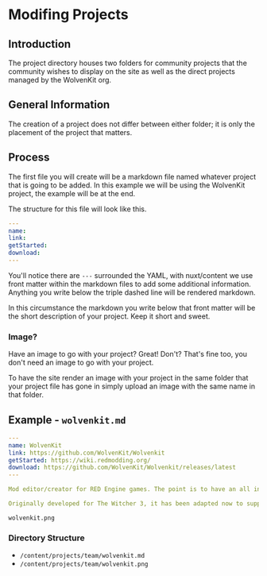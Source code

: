 # Modifing Projects

## Introduction
The project directory houses two folders for community projects that the community wishes to display on the site as well as the direct projects managed by the WolvenKit org.

## General Information
The creation of a project does not differ between either folder; it is only the placement of the project that matters.

## Process
The first file you will create will be a markdown file named whatever project that is going to be added. In this example we will be using the WolvenKit project, the example will be at the end.

The structure for this file will look like this.
```yaml
---
name:
link: 
getStarted: 
download: 
---
```

You'll notice there are `---` surrounded the YAML, with nuxt/content we use front matter within the markdown files to add some additional information. Anything you write below the triple dashed line will be rendered markdown.

In this circumstance the markdown you write below that front matter will be the short description of your project. Keep it short and sweet.

### Image?
Have an image to go with your project? Great! Don't? That's fine too, you don't need an image to go with your project.

To have the site render an image with your project in the same folder that your project file has gone in simply upload an image with the same name in that folder.

## Example - `wolvenkit.md`
```yaml
---
name: WolvenKit
link: https://github.com/WolvenKit/Wolvenkit
getStarted: https://wiki.redmodding.org/
download: https://github.com/WolvenKit/Wolvenkit/releases/latest
---

Mod editor/creator for RED Engine games. The point is to have an all in one tool for creating mods for the games made with the engine.

Originally developed for The Witcher 3, it has been adapted now to support CDPR's new game Cyberpunk 2077.
```

`wolvenkit.png`

### Directory Structure
- `/content/projects/team/wolvenkit.md`
- `/content/projects/team/wolvenkit.png`

